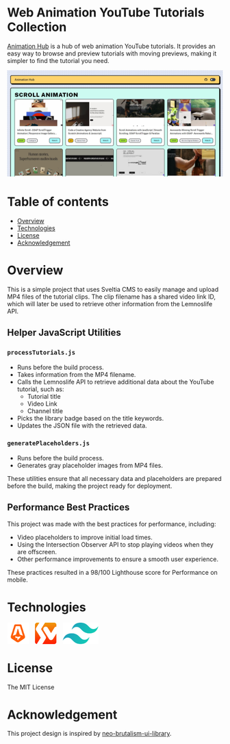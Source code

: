 # Web Animation YouTube Tutorials Collection

[Animation Hub](https://animationhub.site/) is a hub of web animation YouTube tutorials. It provides an easy way to browse and preview tutorials with moving previews, making it simpler to find the tutorial you need.

![demo-jpg](./public/og-image.jpg)

# Table of contents

- [Overview](#overview)
- [Technologies](#technologies)
- [License](#license)
- [Acknowledgement](#acknowledgement)


# Overview

This is a simple project that uses Sveltia CMS to easily manage and upload MP4 files of the tutorial clips. The clip filename has a shared video link ID, which will later be used to retrieve other information from the Lemnoslife API.

## Helper JavaScript Utilities

### `processTutorials.js`
- Runs before the build process.
- Takes information from the MP4 filename.
- Calls the Lemnoslife API to retrieve additional data about the YouTube tutorial, such as:
  - Tutorial title
  - Video Link
  - Channel title
- Picks the library badge based on the title keywords.
- Updates the JSON file with the retrieved data.

### `generatePlaceholders.js`
- Runs before the build process.
- Generates gray placeholder images from MP4 files.

These utilities ensure that all necessary data and placeholders are prepared before the build, making the project ready for deployment.

## Performance Best Practices

This project was made with the best practices for performance, including:
- Video placeholders to improve initial load times.
- Using the Intersection Observer API to stop playing videos when they are offscreen.
- Other performance improvements to ensure a smooth user experience.

These practices resulted in a 98/100 Lighthouse score for Performance on mobile.


# Technologies

<div style="display: flex; align-items: center; gap: 15px; line-height: 0;">
  <a href="https://astro.build/" target="_blank" style="color: transparent; text-decoration: none;">
    <img height="50" alt="astro-logo" src="./public/astro.svg" />
  </a>
  <a href="https://github.com/sveltia" target="_blank" style="color: transparent; text-decoration: none;">
    <img height="50" alt="sveltia-logo" src="./public/sveltia.png" />
  </a>
  <a href="https://tailwindcss.com/" target="_blank" style="color: transparent; text-decoration: none;">
    <img height="50" alt="tailwind-css-logo" src="./public/tailwindcss.svg" />
  </a>
</div>

# License

The MIT License

# Acknowledgement

This project design is inspired by [neo-brutalism-ui-library](https://github.com/marieooq/neo-brutalism-ui-library/tree/main).
